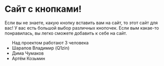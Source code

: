 <h1>Сайт с кнопками!</h1>
<p>Если вы не знаете, какую кнопку вставить вам на сайт, то этот сайт для вас! У вас есть большой выбор различных кнопочек. Если вым какае-то понравилась, вы легко сможете добавить к себе на сайт.</p>
<ul>Над проектом работают 3 человека
<li>Шарапов Владимир (Q1zin)</li>
<li>Дима Чумаков</li>
<li>Артём Козьмин</li>
</ul>